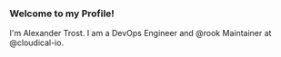 ### Welcome to my Profile!

I'm Alexander Trost. I am a DevOps Engineer and @rook Maintainer at @cloudical-io.
